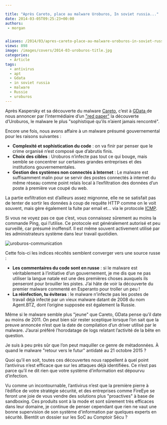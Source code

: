 ```yaml
---

title: "Après Careto, place au malware Uroburos, In soviet russia..."
date: 2014-03-05T09:25:23+00:00
authors:
 - morgan


aliases: /2014/03/apres-careto-place-au-malware-uroburos-in-soviet-russia/
views: 898
image: /images/covers/2014-03-uroburos-title.jpg
categories:
  - Article
tags:
  - antivirus
  - apt
  - Gdata
  - in soviet russia
  - malware
  - Russie
  - uroburos
---
```

Après Kaspersky et sa découverte du malware [Careto](https://www.comptoirsecu.fr/2014/02/careto-le-nouveau-malwareapt-a-la-mode-duqu-peut-aller-se-rhabiller/), c’est à [GData ](https://www.gdata.fr/connaitre-g-data/pressecenter/communiques/article/article/3524-g-data-decouvre-uroburos-un.html) de nous annoncer par l’intermédiaire d’un ["red paper"](https://public.gdatasoftware.com/Web/Content/INT/Blog/2014/02_2014/documents/GData_Uroburos_RedPaper_EN_v1.pdf) la découverte d’Uroburos, le malware le plus "sophistiqué qu’ils n’aient jamais rencontré".

Encore une fois, nous avons affaire à un malware présumé gouvernemental pour les raisons suivantes :

  * **Complexité et sophistication du code** : on va finir par penser que le crime organisé n’est composé que d’abrutis finis.
  * **Choix des cibles** : Uroburos n’infecte pas tout ce qui bouge, mais semble se concentrer sur certaines grandes entreprises et des institutions gouvernementales.
  * **Gestion des systèmes non connectés à Internet** : Le malware est suffisamment malin pour se servir des postes connectés à internet du même réseau comme point relais local à l’exfiltration des données d’un poste à première vue coupé du web.

La partie exfiltration est d’ailleurs assez mignonne, elle ne se satisfait pas de tenter de sortir les données à coup de requête HTTP comme on le voit souvent, mais gère également la fuite par email et... via le protocole [ICMP](http://fr.wikipedia.org/wiki/Internet_Control_Message_Protocol).

Si vous ne voyez pas ce que c’est, vous connaissez sûrement au moins la commande Ping, qui l’utilise. Ce protocole est généralement autorisé et peu surveillé, car présumé inoffensif. Il est même souvent activement utilisé par les administrateurs système dans leur travail quotidien.

![uroburos-communication](/images/misc/2014-03-uroburos-communication.jpg)

Cette fois-ci les indices récoltés semblent converger vers une source russe :

  * **Les commentaires du code sont en russe** : si le malware est véritablement à l’initiative d’un gouvernement, je me dis que ne pas utiliser la langue natale est une des premières choses auxquels ils penseront pour brouiller les pistes. J’ai hâte de voir la découverte du premier malware commenté en Esperanto pour troller un peu !
  * **La réinfection, tu éviteras** : le malware n’infecte pas les postes de travail déjà infecté par un vieux malware datant de 2008 du nom Agent.BTZ, dont l’origine supposée est également la Russie.

Même si le malware semble plus "jeune" que Careto, GData pense qu’il date au moins de 2011. On peut bien sûr rester sceptique lorsque l’on sait que la preuve annoncée n’est que la date de compilation d’un driver utilisé par le malware. J’aurai préféré l’horodatage de logs relatant l’activité de la bête en question.

Je suis à peu près sûr que l’on peut maquiller ce genre de métadonnées. À quand le malware "retour vers le futur" antidaté au 21 octobre 2015 ?


Quoi qu’il en soit, toutes ces découvertes nous rappellent à quel point l’antivirus n’est efficace que sur les attaques déjà identifiées. Ce n’est pas parce qu’il ne dit rien que votre système d’information est dépourvu d’infection.

Vu comme un incontournable, l’antivirus n’est que la première pierre à l’édifice de votre stratégie sécurité, et des entreprises comme FireEye se feront une joie de vous vendre des solutions plus "proactives" à base de sandboxing. Ces produits sont à la mode et sont sûrement très efficaces dans leur domaine, je continue de penser cependant que rien ne vaut une bonne supervision de son système d'information par quelques experts en sécurité. Bientôt un dossier sur les SoC au Comptoir Sécu ?
